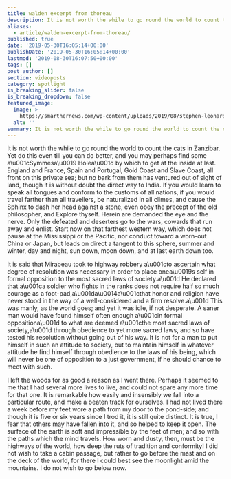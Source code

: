 ```yaml
---
title: walden excerpt from thoreau
description: It is not worth the while to go round the world to count the cats in zanzibar.
aliases:
  - article/walden-excerpt-from-thoreau/
published: true
date: '2019-05-30T16:05:14+00:00'
publishDate: '2019-05-30T16:05:14+00:00'
lastmod: '2019-08-30T16:07:50+00:00'
tags: []
post_author: []
section: videoposts
category: spotlight
is_breaking_slider: false
is_breaking_dropdown: false
featured_image:
  image: >-
    https://smarthernews.com/wp-content/uploads/2019/08/stephen-leonardi-wPlzrculha8-unsplash-1024x894.jpg
  alt: ''
summary: It is not worth the while to go round the world to count the cats in Zanzibar.
---
```

It is not worth the while to go round the world to count the cats in Zanzibar. Yet do this even till you can do better, and you may perhaps find some a\\u001cSymmesa\\u0019 Holea\\u001d by which to get at the inside at last. England and France, Spain and Portugal, Gold Coast and Slave Coast, all front on this private sea; but no bark from them has ventured out of sight of land, though it is without doubt the direct way to India. If you would learn to speak all tongues and conform to the customs of all nations, if you would travel farther than all travellers, be naturalized in all climes, and cause the Sphinx to dash her head against a stone, even obey the precept of the old philosopher, and Explore thyself. Herein are demanded the eye and the nerve. Only the defeated and deserters go to the wars, cowards that run away and enlist. Start now on that farthest western way, which does not pause at the Mississippi or the Pacific, nor conduct toward a worn-out China or Japan, but leads on direct a tangent to this sphere, summer and winter, day and night, sun down, moon down, and at last earth down too.

It is said that Mirabeau took to highway robbery a\\u001cto ascertain what degree of resolution was necessary in order to place onea\\u0019s self in formal opposition to the most sacred laws of society.a\\u001d He declared that a\\u001ca soldier who fights in the ranks does not require half so much courage as a foot-pad,a\\u001da\\u0014a\\u001cthat honor and religion have never stood in the way of a well-considered and a firm resolve.a\\u001d This was manly, as the world goes; and yet it was idle, if not desperate. A saner man would have found himself often enough a\\u001cin formal oppositiona\\u001d to what are deemed a\\u001cthe most sacred laws of society,a\\u001d through obedience to yet more sacred laws, and so have tested his resolution without going out of his way. It is not for a man to put himself in such an attitude to society, but to maintain himself in whatever attitude he find himself through obedience to the laws of his being, which will never be one of opposition to a just government, if he should chance to meet with such.

I left the woods for as good a reason as I went there. Perhaps it seemed to me that I had several more lives to live, and could not spare any more time for that one. It is remarkable how easily and insensibly we fall into a particular route, and make a beaten track for ourselves. I had not lived there a week before my feet wore a path from my door to the pond-side; and though it is five or six years since I trod it, it is still quite distinct. It is true, I fear that others may have fallen into it, and so helped to keep it open. The surface of the earth is soft and impressible by the feet of men; and so with the paths which the mind travels. How worn and dusty, then, must be the highways of the world, how deep the ruts of tradition and conformity! I did not wish to take a cabin passage, but rather to go before the mast and on the deck of the world, for there I could best see the moonlight amid the mountains. I do not wish to go below now.